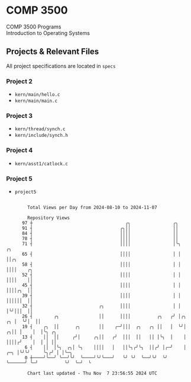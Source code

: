 # COMP 3500
COMP 3500 Programs  
Introduction to Operating Systems  
## Projects & Relevant Files
All project specifications are located in `specs`
### Project 2
- `kern/main/hello.c`
- `kern/main/main.c`
### Project 3
- `kern/thread/synch.c`
- `kern/include/synch.h`
### Project 4
- `kern/asst1/catlock.c`
### Project 5
- `project5`

```

        Total Views per Day from 2024-08-10 to 2024-11-07

        Repository Views
      97 ┼                                   ╭╮                ╭╮
      91 ┤                                 ╭╮││                ││
      84 ┤                                 ││││                ││
      78 ┤                                 ││││                ││
      71 ┤                                 ││││                │╰╮                 ╭╮
      65 ┤                                 ││││                │ │                 ││╭╮
      58 ┤                                 ││││                │ │                 ││││    ╭╮
      52 ┤                                 ││││                │ │                 ││││    ││
      45 ┤                                 ││││                │ │                 ││││╭╮  ││
      39 ┤                                 ││││                │ │                 ││││││  ││
      32 ┤                         ╭╮      ││││                │ │                 │╰╯│││  ││
      26 ┤        ╭╮               ││      ││││          ╭╮   ╭╯ │╭╮            ╭╮ │  ╰╯│  ││
      19 ┤    ╭╮  ││      ╭╮       ││    ╭─╯│││  ╭╮   ╭╮ ││   │  ╰╯│          ╭╮││ │    │  │╰╮ ╭╮
      13 ┤    ││  ││     ╭╯│     ╭╮││   ╭╯  │││  ││   ││ │╰╮  │    │          ││││╭╯    │  │ │ ││
       6 ┤    ││  │╰╮  ╭╮│ ╰╮    ││││   │   ││╰╮╭╯╰╮  ││╭╯ │╭─╯    │      ╭─╮ │╰╯╰╯     ╰╮╭╯ │ │╰─╮
       0 ┼────╯╰──╯ ╰──╯╰╯  ╰────╯╰╯╰───╯   ╰╯ ╰╯  ╰──╯╰╯  ╰╯      ╰──────╯ ╰─╯          ╰╯  ╰─╯  ╰

        Chart last updated - Thu Nov  7 23:56:55 2024 UTC
        
```
